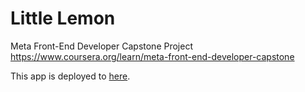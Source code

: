 # Little Lemon  
Meta Front-End Developer Capstone Project  
https://www.coursera.org/learn/meta-front-end-developer-capstone  

This app is deployed to [here](https://zqtay.github.io/little-lemon).  